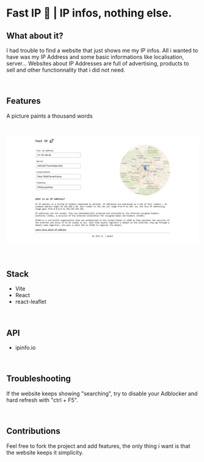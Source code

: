 # Fast IP 🚀 | IP infos, nothing else.

## What about it?

I had trouble to find a website that just shows me my IP infos.
All i wanted to have was my IP Address and some basic informations like localisation, server...
Websites about IP Addresses are full of advertising, products to sell and other functionnality that i did not need.

<br>

## Features

A picture paints a thousand words

<br>

<a href="https://fastip.qweit.com/"><img src="./preview.jpg"></a>

<br>

## Stack

- Vite
- React
- react-leaflet

<br>

## API

- ipinfo.io

<br>

## Troubleshooting

If the website keeps showing "searching", try to disable your Adblocker and hard refresh with "ctrl + F5".

<br>

## Contributions

Feel free to fork the project and add features, the only thing i want is that the website keeps it simplicity.
